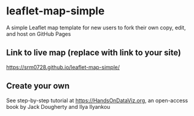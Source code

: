 # leaflet-map-simple
A simple Leaflet map template for new users to fork their own copy, edit, and host on GitHub Pages

## Link to live map (replace with link to your site)
https://srm0728.github.io/leaflet-map-simple/

## Create your own
See step-by-step tutorial at https://HandsOnDataViz.org, an open-access book by Jack Dougherty and Ilya Ilyankou
